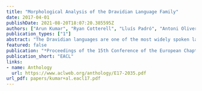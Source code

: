 ```yaml
---
title: "Morphological Analysis of the Dravidian Language Family"
date: 2017-04-01
publishDate: 2021-08-20T18:07:20.385595Z
authors: ["Arun Kumar", "Ryan Cotterell", "Lluís Padró", "Antoni Oliver"]
publication_types: ["1"]
abstract: "The Dravidian languages are one of the most widely spoken language families in the world, yet there are very few annotated resources available to NLP researchers. To remedy this, we create DravMorph, a corpus annotated for morphological segmentation and part-of-speech. Additionally, we exploit novel features and higher-order models to set state-of-the-art results on these corpora on both tasks, beating techniques proposed in the literature by as much as 4 points in segmentation F1."
featured: false
publication: "*Proceedings of the 15th Conference of the European Chapter of the Association for Computational Linguistics*"
publication_short: "EACL"
links:
- name: Anthology
  url: https://www.aclweb.org/anthology/E17-2035.pdf
url_pdf: papers/kumar+al.eacl17.pdf
---
```


